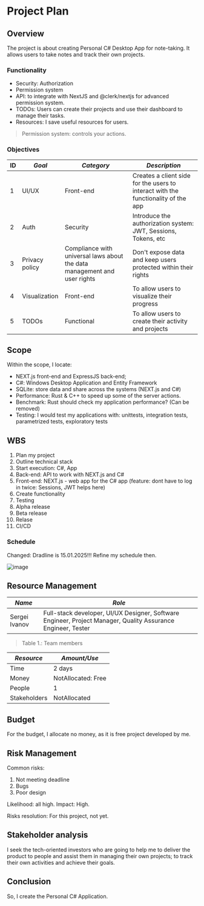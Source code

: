 # Project Plan

## Overview

The project is about creating Personal C# Desktop App for note-taking. It
allows users to take notes and track their own projects. 

### Functionality

- Security: Authorization
- Permission system
- API: to integrate with NextJS and @clerk/nextjs for advanced permission system.
- TODOs: Users can create their projects and use their dashboard to manage their tasks.
- Resources: I save useful resources for users.

> Permission system: controls your actions.

### Objectives

| ID | *Goal* | *Category* | *Description* |
|----|---------|------------|---------------|
| 1  | UI/UX | Front-end | Creates a client side for the users to interact with the functionality of the app |
| 2  | Auth  | Security | Introduce the authorization system: JWT, Sessions, Tokens, etc |
| 3  | Privacy policy | Compliance with universal laws about the data management and user rights | Don't expose data and keep users protected within their rights |
| 4  | Visualization | Front-end | To allow users to visualize their progress |
| 5  | TODOs | Functional | To allow users to create their activity and projects |

## Scope

Within the scope, I locate:

- NEXT.js front-end and ExpressJS back-end;
- C#: Windows Desktop Application and Entity Framework
- SQLite: store data and share across the systems (NEXT.js and C#)
- Performance: Rust & C++ to speed up some of the server actions.
- Benchmark: Rust should check my application performance? (Can be removed)
- Testing: I would test my applications with: unittests, integration tests, parametrized tests, exploratory tests

## WBS

1. Plan my project
2. Outline technical stack
3. Start execution: C#, App
4. Back-end: API to work with NEXT.js and C#
5. Front-end: NEXT.js - web app for the C# app (feature: dont have to log in twice: Sessions, JWT helps here)
6. Create functionality
7. Testing
8. Alpha release
9. Beta release
10. Relase
11. CI/CD

### Schedule

Changed: Dradline is 15.01.2025!!! Refine my schedule then. 

![image](https://github.com/user-attachments/assets/f670faca-c8ea-432e-af10-e04834d5afda)

## Resource Management

| *Name* | *Role*|
|--------|-------|
| Sergei Ivanov | Full-stack developer, UI/UX Designer, Software Engineer, Project Manager, Quality Assurance Engineer, Tester |

> Table 1.: Team members

| *Resource* | *Amount/Use* |
|------------|--------------|
| Time       | 2 days       |
| Money      | NotAllocated: Free |
| People     | 1            |
| Stakeholders | NotAllocated |

## Budget

For the budget, I allocate no money, as it is free project developed by me.

## Risk Management

Common risks:

1. Not meeting deadline
2. Bugs
3. Poor design

Likelihood: all high. Impact: High. 

Risks resolution: For this project, not yet.

## Stakeholder analysis

I seek the tech-oriented investors who are going to help me to deliver the product to people and assist them in managing their own projects;
to track their own activities and achieve their goals.

## Conclusion

So, I create the Personal C# Application.
